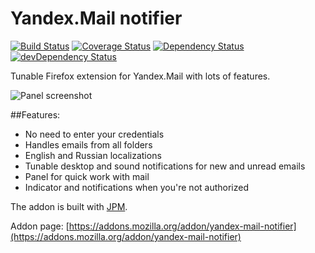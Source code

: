 Yandex.Mail notifier
====================

[![Build Status](https://travis-ci.org/ivantsov/yandex-mail-notifier.svg?branch=master)](https://travis-ci.org/ivantsov/yandex-mail-notifier)
[![Coverage Status](https://coveralls.io/repos/ivantsov/yandex-mail-notifier/badge.svg?branch=master&service=github)](https://coveralls.io/github/ivantsov/yandex-mail-notifier?branch=master)
[![Dependency Status](https://david-dm.org/ivantsov/yandex-mail-notifier.svg)](https://david-dm.org/ivantsov/yandex-mail-notifier/#info=dependencies) 
[![devDependency Status](https://david-dm.org/ivantsov/yandex-mail-notifier/dev-status.svg)](https://david-dm.org/ivantsov/yandex-mail-notifier/#info=devDependencies)

Tunable Firefox extension for Yandex.Mail with lots of features.

![Panel screenshot](https://github.com/ivantsov/yandex-mail-notifier/raw/master/screenshots/panel-hover.png "Panel screenshot")

##Features:

* No need to enter your credentials
* Handles emails from all folders
* English and Russian localizations
* Tunable desktop and sound notifications for new and unread emails
* Panel for quick work with mail
* Indicator and notifications when you're not authorized

The addon is built with [JPM](https://developer.mozilla.org/Add-ons/SDK/Tools/jpm).

Addon page: [https://addons.mozilla.org/addon/yandex-mail-notifier](https://addons.mozilla.org/addon/yandex-mail-notifier)
